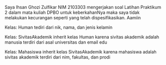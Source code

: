 Saya Ihsan Ghozi Zulfikar NIM 2103303 mengerjakan soal Latihan Praktikum 2 dalam mata kuliah DPBO untuk keberkahanNya maka saya tidak melakukan kecurangan seperti yang telah dispesifikasikan. Aamiin


Kelas: Human
tediri dari nik, nama, dan jenis kelamin

Kelas: SivitasAkademik
inherit kelas Human karena sivitas akademik adalah manusia
terdiri dari asal universitas dan email edu

Kelas: Mahasiswa
inherit kelas SivitasAkademik karena mahasiswa adalah sivitas akademik
terdiri dari nim, fakultas, dan prodi

